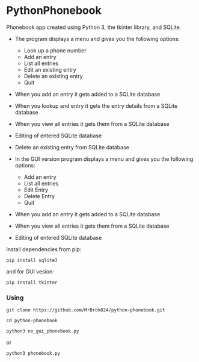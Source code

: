 # PythonPhonebook

Phonebook app created using Python 3, the tkinter library, and SQLite.

- The program displays a menu and gives you the following options:
  
   * Look up a phone number
   * Add an entry
   * List all entries
   * Edit an existing entry
   * Delete an existing entry
   * Quit
     
- When you add an entry it gets added to a SQLite database
- When you lookup and entry it gets the entry details from a SQLite database
- When you view all entries it gets them from a SQLite database
- Editing of entered SQLite database
- Delete an existing entry from SQLite database

- In the GUI version program displays a menu and gives you the following options:

  * Add an entry
  * List all entries
  * Edit Entry
  * Delete Entry
  * Quit

- When you add an entry it gets added to a SQLite database   
- When you view all entries it gets them from a SQLite database
- Editing of entered SQLite database
  
Install dependencies from pip:

```
pip install sqlite3
```
and for GUI vesion:

```
pip install tkinter
```
### Using
```
git clone https://github.com/MrBrok824/python-phonebook.git
```
```
cd python-phonebook
```
```
python3 no_gui_phonebook.py
```
or
```
python3 phonebook.py
```


